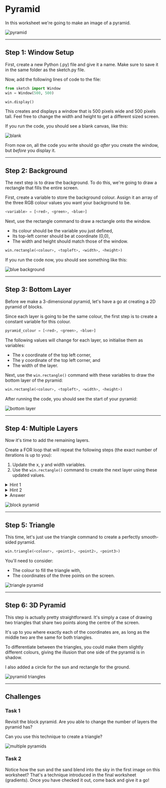 # Pyramid

In this worksheet we're going to make an image of a pyramid.

![pyramid](../../.data/pyramid4.JPEG)


---

## Step 1: Window Setup

First, create a new Python (.py) file and give it a name.
Make sure to save it in the same folder as the sketch.py file.

Now, add the following lines of code to the file:

```python
from sketch import Window
win = Window(500, 500)

win.display()
```

This creates and displays a window that is 500 pixels wide and 500 pixels tall.
Feel free to change the width and height to get a different sized screen.

If you run the code, you should see a blank canvas, like this:

![blank](../../.data/blank_window.png)

From now on, all the code you write should go _after_ you create the window, but _before_ you display it.


---

## Step 2: Background

The next step is to draw the background. To do this, we're going to draw a rectangle that fills the entire screen.

First, create a variable to store the background colour.
Assign it an array of the three RGB colour values you want your background to be.

```python
<variable> = [<red>, <green>, <blue>]
```

Next, use the rectangle command to draw a rectangle onto the window.
* Its colour should be the variable you just defined,
* Its top-left corner should be at coordinate (0,0),
* The width and height should match those of the window.

```python
win.rectangle(<colour>, <topleft>, <width>, <height>)
```

If you run the code now, you should see something like this:

![blue background](../../.data/blue_window.png)


---

## Step 3: Bottom Layer

Before we make a 3-dimensional pyramid, let's have a go at creating a 2D pyramid of blocks.

Since each layer is going to be the same colour, the first step is to create a constant variable for this colour.

```python
pyramid_colour = [<red>, <green>, <blue>]
```


The following values will change for each layer, so initialise them as variables:
* The x coordinate of the top left corner,
* The y coordinate of the top left corner, and
* The width of the layer.

Next, use the `win.rectangle()` command with these variables to draw the bottom layer of the pyramid:
```python
win.rectangle(<colour>, <topleft>, <width>, <height>)
```

After running the code, you should see the start of your pyramid:

![bottom layer](../../.data/pyramid_bottom.JPEG)

---

## Step 4: Multiple Layers

Now it's time to add the remaining layers.

Create a FOR loop that will repeat the following steps (the exact number of iterations is up to you):

1. Update the x, y and width variables.
2. Use the `win.rectangle()` command to create the next layer using these updated values.

<details>
    <summary>Hint 1</summary>

How much do you need to subtract from the y value each time?
(It should be a constant difference)
</details>

<details>
    <summary>Hint 2</summary>

How much do you need to add to the x coordinate each time?
And how much does the width decrease by?

The values in the diagram are just examples but hopefully help to visualise the answer:

![pyramid layers](../../.data/pyramid_layers.jpg)
</details>

<details>
    <summary>Answer</summary>

```python
pyramid_colour = [250, 200, 50]
x = 70
y = 460
width = 360
win.rectangle(pyramid_colour, [x, y], width, 40)
for i in range(5):
    y = y - 40
    x = x + 30
    width = width - 60
    win.rectangle(pyramid_colour, [x, y], width, 40)
```
</details>

![block pyramid](../../.data/pyramid1.JPEG)

---

## Step 5: Triangle

This time, let's just use the triangle command to create a perfectly smooth-sided pyramid.

```python
win.triangle(<colour>, <point1>, <point2>, <point3>)
```

You'll need to consider:
* The colour to fill the triangle with,
* The coordinates of the three points on the screen.

![triangle pyramid](../../.data/pyramid2.JPEG)


---

## Step 6: 3D Pyramid

This step is actually pretty straightforward.
It's simply a case of drawing two triangles that share two points along the centre of the screen.

It's up to you where exactly each of the coordinates are, as long as the middle two are the same for both triangles.

To differentiate between the triangles, you could make them slightly different colours, 
giving the illusion that one side of the pyramid is in shadow.

I also added a circle for the sun and rectangle for the ground.

![pyramid triangles](../../.data/pyramid_triangles.jpg)


---

## Challenges

### Task 1

Revisit the block pyramid.
Are you able to change the number of layers the pyramid has?

Can you use this technique to create a triangle?

![multiple pyramids](../../.data/pyramids_multiple.jpg)

### Task 2

Notice how the sun and the sand blend into the sky in the first image on this worksheet?
That's a technique introduced in the final worksheet (gradients).
Once you have checked it out, come back and give it a go!
